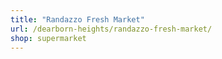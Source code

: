 ```yaml
---
title: "Randazzo Fresh Market"
url: /dearborn-heights/randazzo-fresh-market/
shop: supermarket
---
```

